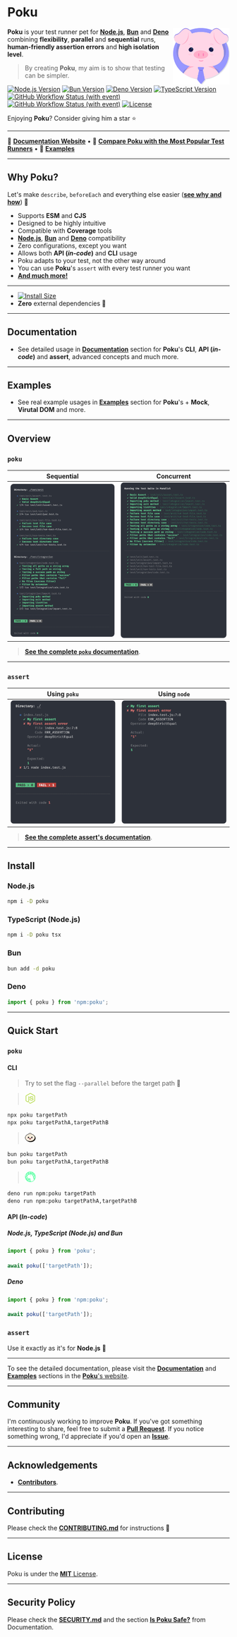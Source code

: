 [node-version-url]: https://github.com/nodejs/node
[node-version-image]: https://img.shields.io/badge/Node.js->=6.0.0-badc58
[bun-version-url]: https://github.com/oven-sh/bun
[bun-version-image]: https://img.shields.io/badge/Bun->=0.5.3-f471b5
[deno-version-url]: https://github.com/denoland/deno
[deno-version-image]: https://img.shields.io/badge/Deno->=1.30.0-70ffaf
[typescript-url]: https://github.com/microsoft/TypeScript
[typescript-version-image]: https://img.shields.io/badge/TypeScript->=5.0.2-3077c6
[ci-url]: https://github.com/wellwelwel/poku/actions/workflows/ci.yml?query=branch%3Amain
[ci-image]: https://img.shields.io/github/actions/workflow/status/wellwelwel/poku/ci.yml?event=push&style=flat&label=CI&branch=main
[ql-url]: https://github.com/wellwelwel/poku/actions/workflows/codeql.yml?query=branch%3Amain
[ql-image]: https://img.shields.io/github/actions/workflow/status/wellwelwel/poku/codeql.yml?event=push&style=flat&label=Code%20QL&branch=main
[license-url]: https://github.com/wellwelwel/poku/blob/main/LICENSE
[license-image]: https://img.shields.io/npm/l/poku.svg?maxAge=2592000&color=9c88ff&label=License

# Poku

<img align="right" width="128" height="128" alt="Logo" src=".github/assets/readme/poku.svg">

**Poku** is your test runner pet for [**Node.js**][node-version-url], [**Bun**][bun-version-url] and [**Deno**][deno-version-url] combining **flexibility**, **parallel** and **sequential** runs, **human-friendly assertion errors** and **high isolation level**.

> By creating **Poku**, my aim is to show that testing can be simpler.

[![Node.js Version][node-version-image]][node-version-url]
[![Bun Version][bun-version-image]][bun-version-url]
[![Deno Version][deno-version-image]][deno-version-url]
[![TypeScript Version][typescript-version-image]][typescript-url]
[![GitHub Workflow Status (with event)][ci-image]][ci-url]
[![GitHub Workflow Status (with event)][ql-image]][ql-url]
[![License][license-image]][license-url]

Enjoying **Poku**? Consider giving him a star ⭐️

---

🐷 [**Documentation Website**](https://poku.dev) • 🔬 [**Compare Poku with the Most Popular Test Runners**](https://poku.dev/docs/comparing) • 🧪 [**Examples**](https://poku.dev/docs/category/examples)

---

## Why Poku?

Let's make `describe`, `beforeEach` and everything else easier ([**see why and how**](https://poku.dev/docs/examples/beforeEach)) 🚀 <br/>

- Supports **ESM** and **CJS**
- Designed to be highly intuitive
- Compatible with **Coverage** tools
- [**Node.js**][node-version-url], [**Bun**][bun-version-url] and [**Deno**][deno-version-url] compatibility
- Zero configurations, except you want
- Allows both **API (_in-code_)** and **CLI** usage
- Poku adapts to your test, not the other way around
- You can use **Poku**'s `assert` with every test runner you want
- [**And much more!**](https://poku.dev)

---

- [![Install Size](https://packagephobia.com/badge?p=poku)](https://packagephobia.com/result?p=poku)
- **Zero** external dependencies 🌱

---

## Documentation

- See detailed usage in [**Documentation**](https://poku.dev/docs/category/documentation) section for **Poku**'s **CLI**, **API (_in-code_)** and **assert**, advanced concepts and much more.

---

## Examples

- See real example usages in [**Examples**](https://poku.dev/docs/category/examples) section for **Poku**'s + **Mock**, **Virutal DOM** and more.

---

## Overview

### `poku`

| Sequential                                         | Concurrent                                       |
| -------------------------------------------------- | ------------------------------------------------ |
| <img src=".github/assets/readme/sequential.png" /> | <img src=".github/assets/readme/parallel.png" /> |

> [**See the complete `poku` documentation**](https://poku.dev/docs/category/poku).

---

### `assert`

| Using `poku`                                        | Using `node`                                        |
| --------------------------------------------------- | --------------------------------------------------- |
| <img src=".github/assets/readme/assert-poku.png" /> | <img src=".github/assets/readme/assert-node.png" /> |

> [**See the complete assert's documentation**](https://poku.dev/docs/documentation/assert).

---

## Install

### **Node.js**

```bash
npm i -D poku
```

### TypeScript (Node.js)

```bash
npm i -D poku tsx
```

### Bun

```bash
bun add -d poku
```

### **Deno**

```ts
import { poku } from 'npm:poku';
```

---

## Quick Start

### `poku`

#### CLI

> Try to set the flag `--parallel` before the target path 🚀

> <img src=".github/assets/readme/node-js.svg" width="24" />

```bash
npx poku targetPath
npx poku targetPathA,targetPathB
```

> <img src=".github/assets/readme/bun.svg" width="24" />

```bash
bun poku targetPath
bun poku targetPathA,targetPathB
```

> <img src=".github/assets/readme/deno.svg" width="24" />

```bash
deno run npm:poku targetPath
deno run npm:poku targetPathA,targetPathB
```

#### API (_In-code_)

##### Node.js, TypeScript (Node.js) and Bun

```ts
import { poku } from 'poku';

await poku(['targetPath']);
```

##### Deno

```ts
import { poku } from 'npm:poku';

await poku(['targetPath']);
```

### `assert`

Use it exactly as it's for **Node.js** 💚

---

To see the detailed documentation, please visit the [**Documentation**](https://poku.dev/docs/category/documentation) and [**Examples**](https://poku.dev/docs/category/examples) sections in the [**Poku**'s website](https://poku.dev).

---

## Community

I'm continuously working to improve **Poku**. If you've got something interesting to share, feel free to submit a [**Pull Request**](https://github.com/wellwelwel/poku/compare). If you notice something wrong, I'd appreciate if you'd open an [**Issue**](https://github.com/wellwelwel/poku/issues/new).

---

## Acknowledgements

- [**Contributors**](https://github.com/wellwelwel/poku/graphs/contributors).

---

## Contributing

Please check the [**CONTRIBUTING.md**](./CONTRIBUTING.md) for instructions 🚀

---

## License

Poku is under the [**MIT** License](./LICENSE).

---

## Security Policy

Please check the [**SECURITY.md**](./SECURITY.md) and the section [**Is Poku Safe?**](https://poku.dev/docs/security) from Documentation.
